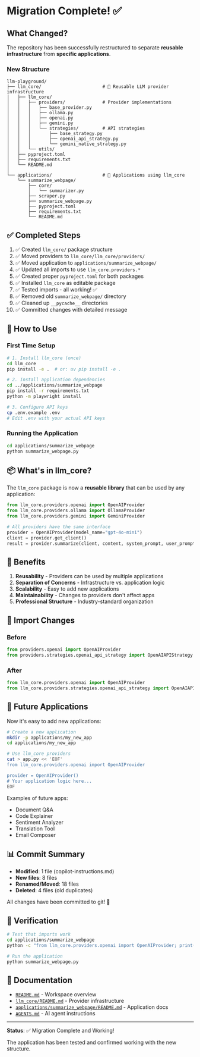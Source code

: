 # Migration Complete! ✅

## What Changed?

The repository has been successfully restructured to separate **reusable infrastructure** from **specific applications**.

### New Structure

```
llm-playground/
├── llm_core/                       # 🔧 Reusable LLM provider infrastructure
│   ├── llm_core/
│   │   ├── providers/              # Provider implementations
│   │   │   ├── base_provider.py
│   │   │   ├── ollama.py
│   │   │   ├── openai.py
│   │   │   ├── gemini.py
│   │   │   └── strategies/         # API strategies
│   │   │       ├── base_strategy.py
│   │   │       ├── openai_api_strategy.py
│   │   │       └── gemini_native_strategy.py
│   │   └── utils/
│   ├── pyproject.toml
│   ├── requirements.txt
│   └── README.md
│
└── applications/                   # 📱 Applications using llm_core
    └── summarize_webpage/
        ├── core/
        │   └── summarizer.py
        ├── scraper.py
        ├── summarize_webpage.py
        ├── pyproject.toml
        ├── requirements.txt
        └── README.md
```

## ✅ Completed Steps

1. ✅ Created `llm_core/` package structure
2. ✅ Moved providers to `llm_core/llm_core/providers/`
3. ✅ Moved application to `applications/summarize_webpage/`
4. ✅ Updated all imports to use `llm_core.providers.*`
5. ✅ Created proper `pyproject.toml` for both packages
6. ✅ Installed `llm_core` as editable package
7. ✅ Tested imports - all working! ✅
8. ✅ Removed old `summarize_webpage/` directory
9. ✅ Cleaned up `__pycache__` directories
10. ✅ Committed changes with detailed message

## 🚀 How to Use

### First Time Setup

```bash
# 1. Install llm_core (once)
cd llm_core
pip install -e .  # or: uv pip install -e .

# 2. Install application dependencies
cd ../applications/summarize_webpage
pip install -r requirements.txt
python -m playwright install

# 3. Configure API keys
cp .env.example .env
# Edit .env with your actual API keys
```

### Running the Application

```bash
cd applications/summarize_webpage
python summarize_webpage.py
```

## 📦 What's in llm_core?

The `llm_core` package is now a **reusable library** that can be used by any application:

```python
from llm_core.providers.openai import OpenAIProvider
from llm_core.providers.ollama import OllamaProvider
from llm_core.providers.gemini import GeminiProvider

# All providers have the same interface
provider = OpenAIProvider(model_name="gpt-4o-mini")
client = provider.get_client()
result = provider.summarize(client, content, system_prompt, user_prompt)
```

## 🎯 Benefits

1. **Reusability** - Providers can be used by multiple applications
2. **Separation of Concerns** - Infrastructure vs. application logic
3. **Scalability** - Easy to add new applications
4. **Maintainability** - Changes to providers don't affect apps
5. **Professional Structure** - Industry-standard organization

## 📝 Import Changes

### Before
```python
from providers.openai import OpenAIProvider
from providers.strategies.openai_api_strategy import OpenAIAPIStrategy
```

### After
```python
from llm_core.providers.openai import OpenAIProvider
from llm_core.providers.strategies.openai_api_strategy import OpenAIAPIStrategy
```

## 🔮 Future Applications

Now it's easy to add new applications:

```bash
# Create a new application
mkdir -p applications/my_new_app
cd applications/my_new_app

# Use llm_core providers
cat > app.py << 'EOF'
from llm_core.providers.openai import OpenAIProvider

provider = OpenAIProvider()
# Your application logic here...
EOF
```

Examples of future apps:
- Document Q&A
- Code Explainer
- Sentiment Analyzer
- Translation Tool
- Email Composer

## 📊 Commit Summary

- **Modified**: 1 file (copilot-instructions.md)
- **New files**: 8 files
- **Renamed/Moved**: 18 files
- **Deleted**: 4 files (old duplicates)

All changes have been committed to git! 🎉

## 🧪 Verification

```bash
# Test that imports work
cd applications/summarize_webpage
python -c "from llm_core.providers.openai import OpenAIProvider; print('✅ Success!')"

# Run the application
python summarize_webpage.py
```

## 📖 Documentation

- [`README.md`](README.md) - Workspace overview
- [`llm_core/README.md`](llm_core/README.md) - Provider infrastructure
- [`applications/summarize_webpage/README.md`](applications/summarize_webpage/README.md) - Application docs
- [`AGENTS.md`](AGENTS.md) - AI agent instructions

---

**Status**: ✅ Migration Complete and Working!

The application has been tested and confirmed working with the new structure.
